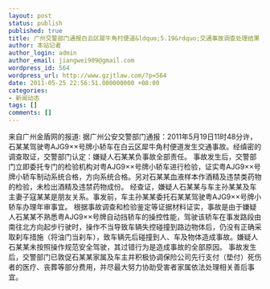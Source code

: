 ```yaml
---
layout: post
status: publish
published: true
title: 广州交警部门通报白云区犀牛角村便道&ldquo;5.19&rdquo;交通事故调查处理结果
author: 本站记者
author_login: admin
author_email: jiangwei909@gmail.com
wordpress_id: 564
wordpress_url: http://www.gzjtlaw.com/?p=564
date: 2011-05-25 22:56:51.000000000 +08:00
categories:
- 新闻动态
tags: []
comments: []
---
```

来自广州金盾网的报道:
据广州公安交警部门通报：2011年5月19日11时48分许，石某某驾驶粤AJG9&times;&times;号牌小轿车在白云区犀牛角村便道发生交通事故。经缜密的调查取证，交警部门认定：嫌疑人石某某负事故全部责任。
    事故发生后，交警部门立即委托专门的检验机构对粤AJG9&times;&times;号牌小轿车进行检验，证实粤AJG9&times;&times;号牌小轿车制动系统合格，方向系统合格。另对石某某血液样本作酒精及违禁类药物的检验，未检出酒精及违禁药物成份。
    经查证，嫌疑人石某某与车主孙某某及车主妻子寇某某是朋友关系。事发前，车主孙某某委托石某某驾驶粤AJG9&times;&times;号牌小轿车办理年审事宜。
根据事故调查和检验鉴定等证据材料证实，事故是由于嫌疑人石某某不熟悉粤AJG9&times;&times;号牌自动挡轿车的操控性能，驾驶该轿车在事发路段由南往北方向起步行驶时，操作不当导致车辆失控碰撞到路边物体后，仍没有正确采取刹车措施（将油门当刹车），致车辆先后碰撞到人、车及物体造成事故。嫌疑人石某某未按照操作规范安全驾驶，其过错行为是造成事故的全部原因。
    事故发生后，交警部门已敦促石某某家属及车主并积极协调保险公司先行支付（垫付）死伤者的医疗、丧葬等部分费用，并尽最大努力协助受害者家属依法处理相关善后事宜。
